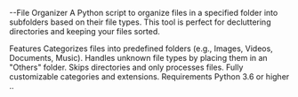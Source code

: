 --File Organizer
A Python script to organize files in a specified folder into subfolders based on their file types. This tool is perfect for decluttering directories and keeping your files sorted.

Features
Categorizes files into predefined folders (e.g., Images, Videos, Documents, Music).
Handles unknown file types by placing them in an "Others" folder.
Skips directories and only processes files.
Fully customizable categories and extensions.
Requirements
Python 3.6 or higher
..
